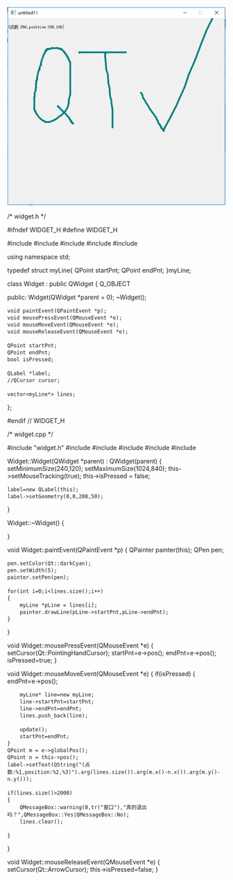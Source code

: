 ![Image 程序运行界面](https://github.com/mrhsg/images/blob/master/qt鼠标画图.PNG)

/*
     widget.h
*/

 #ifndef WIDGET_H
 #define WIDGET_H

 #include <QWidget>
 #include <QPoint>
 #include <vector>
 #include <QLabel>
 #include <QCursor>

using namespace std;

typedef struct myLine{
    QPoint startPnt;
    QPoint endPnt;
}myLine;

class Widget : public QWidget
{
    Q_OBJECT

public:
    Widget(QWidget *parent = 0);
    ~Widget();

    void paintEvent(QPaintEvent *p);
    void mousePressEvent(QMouseEvent *e);
    void mouseMoveEvent(QMouseEvent *e);
    void mouseReleaseEvent(QMouseEvent *e);

    QPoint startPnt;
    QPoint endPnt;
    bool isPressed;

    QLabel *label;
    //QCursor cursor;

    vector<myLine*> lines;
};

 #endif // WIDGET_H


/*
     widget.cpp
*/

 #include "widget.h"
 #include <QString>
 #include <QMessageBox>
 #include <QPainter>
 #include <QPen>
 #include <QMouseEvent>


Widget::Widget(QWidget *parent)
    : QWidget(parent)
{
    setMinimumSize(240,120);
    setMaximumSize(1024,840);
    this->setMouseTracking(true);
    this->isPressed = false;

    label=new QLabel(this);
    label->setGeometry(0,0,200,50);
}

Widget::~Widget()
{

}

void Widget::paintEvent(QPaintEvent *p)
{
    QPainter painter(this);
    QPen pen;

    pen.setColor(Qt::darkCyan);
    pen.setWidth(5);
    painter.setPen(pen);

    for(int i=0;i<lines.size();i++)
    {
        myLine *pLine = lines[i];
        painter.drawLine(pLine->startPnt,pLine->endPnt);
    }
}

void Widget::mousePressEvent(QMouseEvent *e)
{
    setCursor(Qt::PointingHandCursor);
    startPnt=e->pos();
    endPnt=e->pos();
    isPressed=true;
}

void Widget::mouseMoveEvent(QMouseEvent *e)
{
    if(isPressed)
    {
        endPnt=e->pos();

        myLine* line=new myLine;
        line->startPnt=startPnt;
        line->endPnt=endPnt;
        lines.push_back(line);

        update();
        startPnt=endPnt;
    }
    QPoint m = e->globalPos();
    QPoint n = this->pos();
    label->setText(QString("(点数:%1,position:%2,%3)").arg(lines.size()).arg(m.x()-n.x()).arg(m.y()-n.y()));

    if(lines.size()>2000)
    {
        QMessageBox::warning(0,tr("窗口"),"真的退出吗？",QMessageBox::Yes|QMessageBox::No);
        lines.clear();

    }
}

void Widget::mouseReleaseEvent(QMouseEvent *e)
{
    setCursor(Qt::ArrowCursor);
    this->isPressed=false;
}


